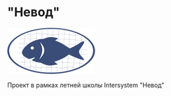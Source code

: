 # "Невод"
![Fishnet](https://github.com/APogrebnikov/is_ps_fishnet/blob/master/web/imgs/logo.png)

Проект в рамках летней школы Intersystem "Невод"
